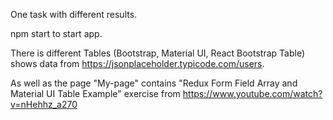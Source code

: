 One task with different results.

npm start to start app.

There is different Tables (Bootstrap, Material UI, React Bootstrap Table) shows data from https://jsonplaceholder.typicode.com/users.

As well as the page "My-page" contains "Redux Form Field Array and Material UI Table Example" exercise from 
https://www.youtube.com/watch?v=nHehhz_a270


